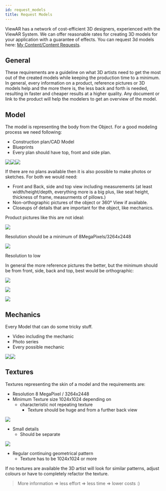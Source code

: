 ```yaml
---
id: request_models
title: Request Models
---
```


ViewAR has a network of cost-efficient 3D designers, experienced with the ViewAR System. We can offer reasonable rates for creating 3D models for your application with a guarantee of effects. You can request 3d models here: [My Content/Content Requests](https://portal.viewar.com/jobs/add).

## General

These requirements are a guideline on what 3D artists need to get the most out of the created models while keeping the production time to a minimum. In general, every information on a product, reference pictures or 3D models help and the more there is, the less back and forth is needed, resulting in faster and cheaper results at a higher quality.
Any document or link to the product will help the modelers to get an overview of the model.

## Model

The model is representing the body from the Object. For a good modeling process we need following:

- Construction plan/CAD Model
- Blueprints
- Every plan should have top, front and side plan.

<!--- TODO: images are not working --->

![](http://wiki.viewar.com/download/attachments/1179973/image2014-12-16%2021%3A15%3A7.png?version=1&modificationDate=1418739305296&api=v2)![](http://wiki.viewar.com/download/attachments/1179973/image2014-12-16%2021%3A15%3A58.png?version=1&modificationDate=1418739356743&api=v2)![](http://wiki.viewar.com/download/attachments/1179973/sketchbemmcurval.jpg?version=1&modificationDate=1418125913822&api=v2)

If there are no plans available then it is also possible to make photos or sketches. For both we would need:

- Front and Back, side and top view including measurements \(at least width/height/depth, everything more is a big plus, like seat height, thickness of frame, measurments of pillows.\)
- Non-orthographic pictures of the object or 360° View if available.
- Closeups of details that are important for the object, like mechanics.

Product pictures like this are not ideal:

![](http://wiki.viewar.com/download/attachments/1179973/Philips-4K-TV.jpg?version=1&modificationDate=1418125913812&api=v2)

Resolution should be a minimum of 8MegaPixels/3264x2448

![](http://wiki.viewar.com/download/attachments/1179973/65PFL9708S_12-P3D-global-000frontsmall.jpg?version=1&modificationDate=1418125913736&api=v2)

Resolution to low

In general the more reference pictures the better, but the minimum should be from front, side, back and top, best would be orthographic:

![](http://wiki.viewar.com/download/attachments/1179973/65PFL9708S_12-P3D-global-000front.jpg?version=1&modificationDate=1418125913717&api=v2)

![](http://wiki.viewar.com/download/attachments/1179973/65PFL9708S_12-P3D-global-054side.jpg?version=2&modificationDate=1418125913766&api=v2)

![](http://wiki.viewar.com/download/attachments/1179973/65PFL9708S_12-P3D-global-036back.jpg?version=1&modificationDate=1418125913750&api=v2)

## Mechanics

Every Model that can do some tricky stuff.

- Video including the mechanic
- Photo series
- Every possible mechanic

![](http://wiki.viewar.com/download/attachments/1179973/200__umbrella_infopoint_5319fcf644427_FORTELLO_Detail1_200px.jpg?version=1&modificationDate=1418125913692&api=v2)![](http://wiki.viewar.com/download/attachments/1179973/200__umbrella_infopoint_5319fcfe437b4_FORTELLO_Detail2_200px.jpg?version=1&modificationDate=1418125913706&api=v2)

## Textures

Textures representing the skin of a model and the requirements are:

- Resolution 8 MegaPixel / 3264x2448
- Minimum Texture size 1024x1024 depending on
  - characteristic not repeating texture
    - Texture should be huge and from a further back view

![](http://wiki.viewar.com/download/attachments/1179973/DSCN0048.JPG?version=1&modificationDate=1418125913804&api=v2)

- Small details
  - Should be separate

![](http://wiki.viewar.com/download/attachments/1179973/black.jpg?version=1&modificationDate=1418125913787&api=v2)

- Regular continuing geometrical pattern
  - Texture has to be 1024x1024 or more

If no textures are available the 3D artist will look for similar patterns, adjust colours or have to completely refactor the texture.

> More information => less effort => less time => lower costs :)
